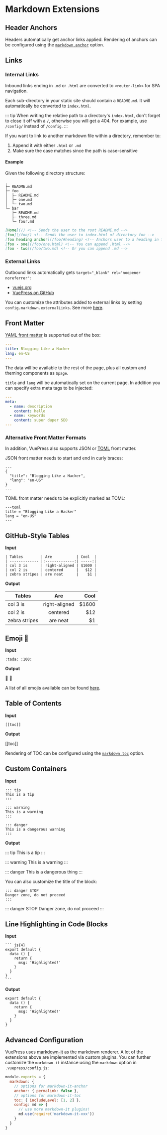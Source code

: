 # Markdown Extensions

## Header Anchors

Headers automatically get anchor links applied. Rendering of anchors can be configured using the [`markdown.anchor`](../config/#markdownanchor) option.

## Links

### Internal Links

Inbound links ending in `.md` or `.html` are converted to `<router-link>` for SPA navigation.

Each sub-directory in your static site should contain a `README.md`. It will automatically be converted to `index.html`.

::: tip
When writing the relative path to a directory's `index.html`, don't forget to close it off with a `/`, otherwise you will get a 404. For example, use `/config/` instead of `/config`.
:::

If you want to link to another markdown file within a directory, remember to:

1.  Append it with either `.html` or `.md`
2.  Make sure the case matches since the path is case-sensitive

#### Example

Given the following directory structure:

```
.
├─ README.md
├─ foo
│  ├─ README.md
│  ├─ one.md
│  └─ two.md
└─ bar
   ├─ README.md
   ├─ three.md
   └─ four.md
```

```md
[Home](/) <!-- Sends the user to the root README.md -->
[foo](/foo/) <!-- Sends the user to index.html of directory foo -->
[foo heading anchor](/foo/#heading) <!-- Anchors user to a heading in the foo README file -->
[foo - one](/foo/one.html) <!-- You can append .html -->
[foo - two](/foo/two.md) <!-- Or you can append .md -->
```

### External Links

Outbound links automatically gets `target="_blank" rel="noopener noreferrer"`:

- [vuejs.org](https://vuejs.org)
- [VuePress on GitHub](https://github.com/vuejs/vuepress)

You can customize the attributes added to external links by setting `config.markdown.externalLinks`. See more [here](/config/#markdown-externalLinks).

## Front Matter

[YAML front matter](https://jekyllrb.com/docs/frontmatter/) is supported out of the box:

``` yaml
---
title: Blogging Like a Hacker
lang: en-US
---
```

The data will be available to the rest of the page, plus all custom and theming components as `$page`.

`title` and `lang` will be automatically set on the current page. In addition you can specify extra meta tags to be injected:

``` yaml
---
meta:
  - name: description
    content: hello
  - name: keywords
    content: super duper SEO
---
```

### Alternative Front Matter Formats

In addition, VuePress also supports JSON or [TOML](https://github.com/toml-lang/toml) front matter.

JSON front matter needs to start and end in curly braces:

```
---
{
  "title": "Blogging Like a Hacker",
  "lang": "en-US"
}
---
```

TOML front matter needs to be explicitly marked as TOML:

```
---toml
title = "Blogging Like a Hacker"
lang = "en-US"
---
```

## GitHub-Style Tables

**Input**

```
| Tables        | Are           | Cool  |
| ------------- |:-------------:| -----:|
| col 3 is      | right-aligned | $1600 |
| col 2 is      | centered      |   $12 |
| zebra stripes | are neat      |    $1 |
```

**Output**

| Tables        | Are           | Cool  |
| ------------- |:-------------:| -----:|
| col 3 is      | right-aligned | $1600 |
| col 2 is      | centered      |   $12 |
| zebra stripes | are neat      |    $1 |

## Emoji :tada:

**Input**

```
:tada: :100:
```

**Output**

:tada: :100:

A list of all emojis available can be found [here](https://github.com/markdown-it/markdown-it-emoji/blob/master/lib/data/full.json).

## Table of Contents

**Input**

```
[[toc]]
```

**Output**

[[toc]]

Rendering of TOC can be configured using the [`markdown.toc`](../config/#markdowntoc) option.

## Custom Containers

**Input**

```
::: tip
This is a tip
:::

::: warning
This is a warning
:::

::: danger
This is a dangerous warning
:::
```

**Output**

::: tip
This is a tip
:::

::: warning
This is a warning
:::

::: danger
This is a dangerous thing
:::

You can also customize the title of the block:

```
::: danger STOP
Danger zone, do not proceed
:::
```

::: danger STOP
Danger zone, do not proceed
:::

## Line Highlighting in Code Blocks

**Input**

````
``` js{4}
export default {
  data () {
    return {
      msg: 'Highlighted!'
    }
  }
}
```
````

**Output**

``` js{4}
export default {
  data () {
    return {
      msg: 'Highlighted!'
    }
  }
}
```

## Advanced Configuration

VuePress uses [markdown-it](https://github.com/markdown-it/markdown-it) as the markdown renderer. A lot of the extensions above are implemented via custom plugins. You can further customize the `markdown-it` instance using the `markdown` option in `.vuepress/config.js`:

``` js
module.exports = {
  markdown: {
    // options for markdown-it-anchor
    anchor: { permalink: false },
    // options for markdown-it-toc
    toc: { includeLevel: [1, 2] },
    config: md => {
      // use more markdown-it plugins!
      md.use(require('markdown-it-xxx'))
    }
  }
}
```
